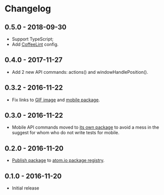 # Changelog

## 0.5.0 - 2018-09-30

* Support TypeScript;
* Add [CoffeeLint](https://github.com/clutchski/coffeelint) config.

## 0.4.0 - 2017-11-27

* Add 2 new API commands: actions() and windowHandlePosition().

## 0.3.2 - 2016-11-22

* Fix links to [GIF image](https://giphy.com/gifs/atom-snippets-3o7TKv9GnmHIjJpbYA) and [mobile package](https://atom.io/packages/webdriverio-mobile-snippets).

## 0.3.0 - 2016-11-22

* Mobile API commands moved to [its own package](https://atom.io/packages/webdriverio-mobile-snippets) to avoid a mess in the suggest for whom who do not write tests for mobile.

## 0.2.0 - 2016-11-20

* [Publish package](http://flight-manual.atom.io/hacking-atom/sections/publishing/) to [atom.io package registry](https://atom.io/packages/webdriverio-snippets).

## 0.1.0 - 2016-11-20

* Initial release

